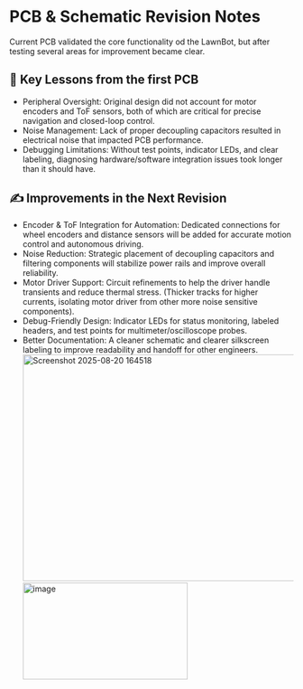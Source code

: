 # PCB & Schematic Revision Notes
Current PCB validated the core functionality od the LawnBot, but after testing several areas for improvement became clear.

## 🧪 Key Lessons from the first PCB
* Peripheral Oversight: Original design did not account for motor encoders and ToF sensors, both of which are critical for precise navigation and closed-loop control.
* Noise Management: Lack of proper decoupling capacitors resulted in electrical noise that impacted PCB performance.
* Debugging Limitations: Without test points, indicator LEDs, and clear labeling, diagnosing hardware/software integration issues took longer than it should have.

## ✍️ Improvements in the Next Revision
* Encoder & ToF Integration for Automation: Dedicated connections for wheel encoders and distance sensors will be added for accurate motion control and autonomous driving.
* Noise Reduction: Strategic placement of decoupling capacitors and filtering components will stabilize power rails and improve overall reliability.
* Motor Driver Support: Circuit refinements to help the driver handle transients and reduce thermal stress. (Thicker tracks for higher currents, isolating motor driver from other more noise sensitive components).
* Debug-Friendly Design: Indicator LEDs for status monitoring, labeled headers, and test points for multimeter/oscilloscope probes.
* Better Documentation: A cleaner schematic and clearer silkscreen labeling to improve readability and handoff for other engineers.
    <img width="771" height="401" alt="Screenshot 2025-08-20 164518" src="https://github.com/user-attachments/assets/2472b3a8-05fd-46f1-a19e-66e5a8c821b2" />
    <img width="292" height="171" alt="image" src="https://github.com/user-attachments/assets/4da2c928-9d13-4071-955b-00709c5b8258" />
